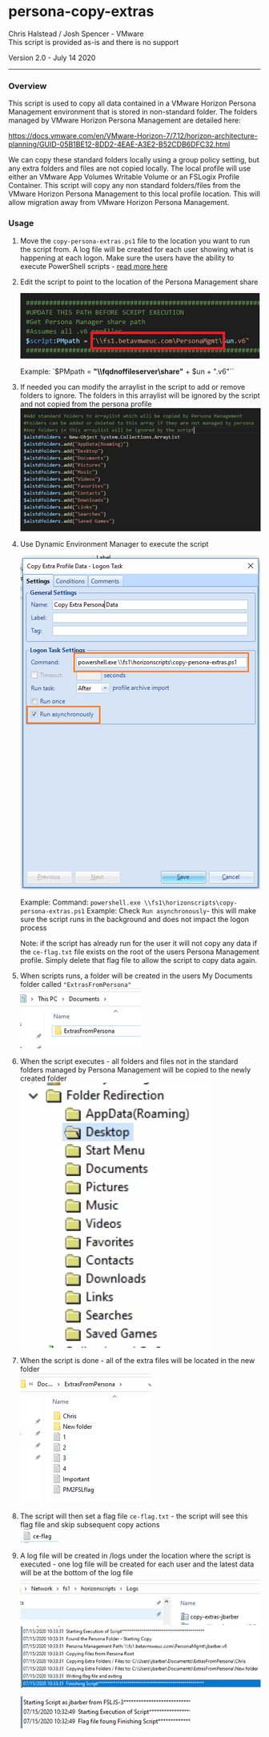 # persona-copy-extras

Chris Halstead / Josh Spencer - VMware <br />
This script is provided as-is and there is no support

Version 2.0 - July 14 2020

------

### Overview

This script is used to copy all data contained in a VMware Horizon Persona Management environment that is stored in non-standard folder.  The folders managed by VMware Horizon Persona Management are detailed here: 

https://docs.vmware.com/en/VMware-Horizon-7/7.12/horizon-architecture-planning/GUID-05B1BE12-8DD2-4EAE-A3E2-B52CDB6DFC32.html

We can copy these standard folders locally using a group policy setting, but any extra folders and files are not copied locally.  The local profile will use either an VMware App Volumes Writable Volume or an FSLogix Profile Container.  This script will copy any non standard folders/files from the VMware Horizon Persona Management to this local profile location.  This will allow migration away from VMware Horizon Persona Management.  

### Usage

1. Move the `copy-persona-extras.ps1` file to the location you want to run the script from.   A log file will be created for each user showing what is happening at each logon.  Make sure the users have the ability to execute PowerShell scripts - [read more here](https://docs.microsoft.com/en-us/powershell/module/microsoft.powershell.core/about/about_execution_policies?view=powershell-7)

2. Edit the script to point to the location of the Persona Management share<br/>

   ![configurepm](https://github.com/chrisdhalstead/persona-copy-extras/blob/master/Images/configurepm.png)<br />
   
   Example:  `$PMpath = **"\\\fqdnoffileserver\share\"** + $un + ".v6"``
   
3. If needed you can modify the arraylist in the script to add or remove folders to ignore.  The folders in this arraylist will be ignored by the script and not copied from the persona profile<br/>
   ![ignored-folders](https://github.com/chrisdhalstead/persona-copy-extras/blob/master/Images/ignored-folders.PNG)

4. Use Dynamic Environment Manager to execute the script<br/>

   ![dem](https://github.com/chrisdhalstead/persona-copy-extras/blob/master/Images/dem.png)<br/>

   Example:  Command: `powershell.exe \\fs1\horizonscripts\copy-persona-extras.ps1`
   Example:  Check `Run asynchronously`- this will make sure the script runs in the background and does not impact the logon process

   Note:  if the script has already run for the user it will not copy any data if the `ce-flag.txt` file exists on the root of the users Persona Management profile.  Simply delete that flag file to allow the script to copy data again.

5. When scripts runs, a folder will be created in the users My Documents folder called `"ExtrasFromPersona"`<br />
   ![ExtrasFolder](https://github.com/chrisdhalstead/persona-copy-extras/blob/master/Images/ExtrasFolder.PNG)

6. When the script executes - all folders and files not in the standard folders managed by Persona Management will be copied to the newly created folder<br />
   ![stdfolders](https://github.com/chrisdhalstead/persona-copy-extras/blob/master/Images/stdfolders.png)

7. When the script is done  - all of the extra files will be located in the new folder<br />
   ![extrasfolderdata](https://github.com/chrisdhalstead/persona-copy-extras/blob/master/Images/extrasfolderdata.PNG)

8. The script will then set a flag file `ce-flag.txt` - the script will see this flag file and skip subsequent copy actions<br />
   ![flag](https://github.com/chrisdhalstead/persona-copy-extras/blob/master/Images/flag.PNG)

9. A log file will be created in /logs under the location where the script is executed - one log file will be created for each user and the latest data will be at the bottom of the log file<br />
   ![logs](https://github.com/chrisdhalstead/persona-copy-extras/blob/master/Images/logs.PNG)<br />
   ![Log-Copy](https://github.com/chrisdhalstead/persona-copy-extras/blob/master/Images/Log-Copy.png)<br />

   ![Log-Same](https://github.com/chrisdhalstead/persona-copy-extras/blob/master/Images/Log-Same.png)<br />

   
